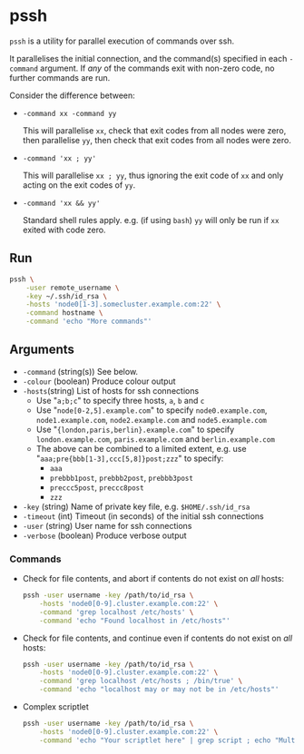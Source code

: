 # pssh

`pssh` is a utility for parallel execution of commands over ssh.

It parallelises the initial connection, and the command(s) specified in each
`-command` argument. If _any_ of the commands exit with non-zero code, no
further commands are run.

Consider the difference between:

* `-command xx -command yy`

    This will parallelise `xx`, check that exit codes from all nodes were zero,
    then parallelise `yy`, then check that exit codes from all nodes were zero.
* `-command 'xx ; yy'`

    This will parallelise `xx ; yy`, thus ignoring the exit code of `xx` and
    only acting on the exit codes of `yy`.
* `-command 'xx && yy'`

    Standard shell rules apply. e.g. (if using `bash`) `yy` will only be run if
    `xx` exited with code zero.

## Run

```bash
pssh \
    -user remote_username \
    -key ~/.ssh/id_rsa \
    -hosts 'node0[1-3].somecluster.example.com:22' \
    -command hostname \
    -command 'echo "More commands"'
```

## Arguments

* `-command` (string(s)) See below.
* `-colour` (boolean) Produce colour output
* `-hosts`(string) List of hosts for ssh connections
    * Use "`a;b;c`" to specify three hosts, `a`, `b` and `c`
    * Use "`node[0-2,5].example.com`" to specify `node0.example.com`, `node1.example.com`, `node2.example.com` and `node5.example.com`
    * Use "`{london,paris,berlin}.example.com`" to specify `london.example.com`, `paris.example.com` and `berlin.example.com`
    * The above can be combined to a limited extent, e.g. use "`aaa;pre{bbb[1-3],ccc[5,8]}post;zzz`" to specify:
        * `aaa`
        * `prebbb1post`, `prebbb2post`, `prebbb3post`
        * `preccc5post`, `preccc8post`
        * `zzz`
* `-key` (string) Name of private key file, e.g. `$HOME/.ssh/id_rsa`
* `-timeout` (int) Timeout (in seconds) of the initial ssh connections
* `-user` (string) User name for ssh connections
* `-verbose` (boolean) Produce verbose output

### Commands

* Check for file contents, and abort if contents do not exist on _all_ hosts:

    ```bash
    pssh -user username -key /path/to/id_rsa \
        -hosts 'node0[0-9].cluster.example.com:22' \
        -command 'grep localhost /etc/hosts' \
        -command 'echo "Found localhost in /etc/hosts"'
    ```
* Check for file contents, and continue even if contents do not exist on
    _all_ hosts:

    ```bash
    pssh -user username -key /path/to/id_rsa \
        -hosts 'node0[0-9].cluster.example.com:22' \
        -command 'grep localhost /etc/hosts ; /bin/true' \
        -command 'echo "localhost may or may not be in /etc/hosts"'
    ```
* Complex scriptlet
    ```bash
    pssh -user username -key /path/to/id_rsa \
        -hosts 'node0[0-9].cluster.example.com:22' \
        -command 'echo "Your scriptlet here" | grep script ; echo "Multiple commands are ok."'
    ```

